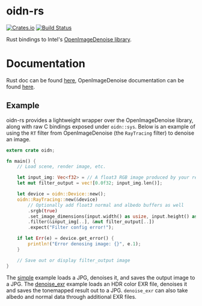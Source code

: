 # oidn-rs

[![Crates.io](https://img.shields.io/crates/v/oidn.svg)](https://crates.io/crates/oidn)
[![Build Status](https://travis-ci.org/Twinklebear/oidn-rs.svg?branch=master)](https://travis-ci.org/Twinklebear/oidn-rs)

Rust bindings to Intel's [OpenImageDenoise library](https://github.com/OpenImageDenoise/oidn).

# Documentation

Rust doc can be found [here](http://www.willusher.io/oidn-rs/oidn),
OpenImageDenoise documentation can be found [here](https://openimagedenoise.github.io/documentation.html).

## Example

oidn-rs provides a lightweight wrapper over the OpenImageDenoise library, along
with raw C bindings exposed under `oidn::sys`. Below is an example of using the
`RT` filter from OpenImageDenoise (the `RayTracing` filter) to denoise an image.

```rust
extern crate oidn;

fn main() {
    // Load scene, render image, etc.

    let input_img: Vec<f32> = // A float3 RGB image produced by your renderer
    let mut filter_output = vec![0.0f32; input_img.len()];

    let device = oidn::Device::new();
    oidn::RayTracing::new(&device)
        // Optionally add float3 normal and albedo buffers as well
        .srgb(true)
        .set_image_dimensions(input.width() as usize, input.height() as usize);
        .filter(&input_img[..], &mut filter_output[..])
        .expect("Filter config error!");

    if let Err(e) = device.get_error() {
        println!("Error denosing image: {}", e.1);
    }

    // Save out or display filter_output image
}
```

The [simple](examples/simple) example loads a JPG, denoises it, and saves the output image to a JPG.
The [denoise_exr](examples/denoise_exr) example loads an HDR color EXR file, denoises it and saves the tonemapped
result out to a JPG. `denoise_exr` can also take albedo and normal data through additional EXR files.
